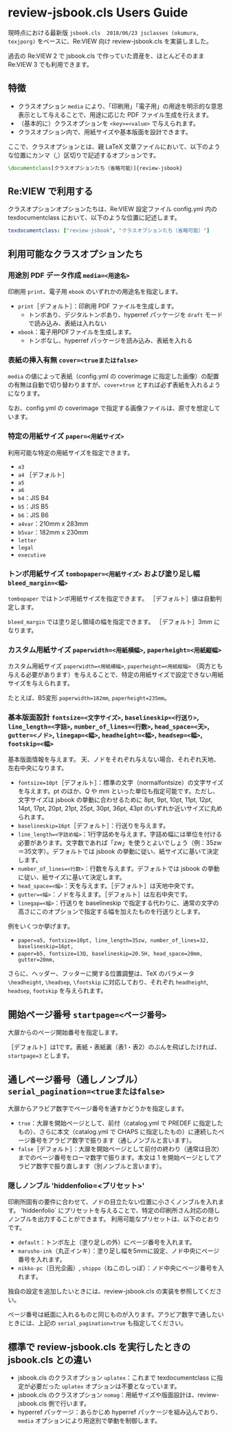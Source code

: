 review-jsbook.cls Users Guide
====================

現時点における最新版 `jsbook.cls  2018/06/23 jsclasses (okumura, texjporg)` をベースに、Re:VIEW 向け review-jsbook.cls を実装しました。

過去の Re:VIEW 2 で jsbook.cls で作っていた資産を、ほとんどそのまま Re:VIEW 3 でも利用できます。

## 特徴

 * クラスオプション `media` により、「印刷用」「電子用」の用途を明示的な意思表示として与えることで、用途に応じた PDF ファイル生成を行えます。
 * （基本的に）クラスオプションを `<key>=<value>` で与えられます。
 * クラスオプション内で、用紙サイズや基本版面を設計できます。

ここで、クラスオプションとは、親 LaTeX 文章ファイルにおいて、以下のような位置にカンマ（,）区切りで記述するオプションです。

```latex
\documentclass[クラスオプションたち（省略可能）]{review-jsbook}
```

## Re:VIEW で利用する

クラスオプションオプションたちは、Re:VIEW 設定ファイル config.yml 内の texdocumentclass において、以下のような位置に記述します。

```yaml
texdocumentclass: ["review-jsbook", "クラスオプションたち（省略可能）"]
```

## 利用可能なクラスオプションたち

### 用途別 PDF データ作成 `media=<用途名>`

印刷用 `print`、電子用 `ebook` のいずれかの用途名を指定します。

 * `print`［デフォルト］：印刷用 PDF ファイルを生成します。
   * トンボあり、デジタルトンボあり、hyperref パッケージを `draft` モードで読み込み、表紙は入れない
 * `ebook`：電子用PDFファイルを生成します。
   * トンボなし、hyperref パッケージを読み込み、表紙を入れる

### 表紙の挿入有無 `cover=<trueまたはfalse>`

`media` の値によって表紙（config.yml の coverimage に指定した画像）の配置の有無は自動で切り替わりますが、`cover=true` とすれば必ず表紙を入れるようになります。

なお、config.yml の coverimage で指定する画像ファイルは、原寸を想定しています。

### 特定の用紙サイズ `paper=<用紙サイズ>`

利用可能な特定の用紙サイズを指定できます。

 * `a3` 
 * `a4` ［デフォルト］
 * `a5`
 * `a6` 
 * `b4`：JIS B4 
 * `b5`：JIS B5
 * `b6`：JIS B6 
 * `a4var`：210mm x 283mm
 * `b5var`：182mm x 230mm
 * `letter`
 * `legal`
 * `executive`

### トンボ用紙サイズ `tombopaper=<用紙サイズ>` および塗り足し幅 `bleed_margin=<幅>`

`tombopaper` ではトンボ用紙サイズを指定できます。
［デフォルト］値は自動判定します。

`bleed_margin` では塗り足し領域の幅を指定できます。
［デフォルト］3mm になります。

### カスタム用紙サイズ `paperwidth=<用紙横幅>`, `paperheight=<用紙縦幅>`

カスタム用紙サイズ `paperwidth=<用紙横幅>`, `paperheight=<用紙縦幅>` （両方とも与える必要があります）を与えることで、特定の用紙サイズで設定できない用紙サイズを与えられます。

たとえば、B5変形 `paperwidth=182mm`, `paperheight=235mm`。

### 基本版面設計 `fontsize=<文字サイズ>`, `baselineskip=<行送り>`, `line_length=<字詰>`, `number_of_lines=<行数>`, `head_space=<天>`, `gutter=<ノド>`, `linegap=<幅>`, `headheight=<幅>`, `headsep=<幅>`, `footskip=<幅>`

基本版面情報を与えます。
天、ノドをそれぞれ与えない場合、それぞれ天地、左右中央になります。

 * `fontsize=10pt`［デフォルト］：標準の文字（normalfontsize）の文字サイズを与えます。pt のほか、Q や mm といった単位も指定可能です。ただし、文字サイズは jsbook の挙動に合わせるために 8pt, 9pt, 10pt, 11pt, 12pt, 14pt, 17pt, 20pt, 21pt, 25pt, 30pt, 36pt, 43pt のいずれか近いサイズに丸められます。
 * `baselineskip=16pt`［デフォルト］：行送りを与えます。
 * `line_length=<字詰め幅>`：1行字詰めを与えます。字詰め幅には単位を付ける必要があります。文字数であれば「zw」を使うとよいでしょう（例：35zw＝35文字）。デフォルトでは jsbook の挙動に従い、紙サイズに基いて決定します。
 * `number_of_lines=<行数>`：行数を与えます。デフォルトでは jsbook の挙動に従い、紙サイズに基いて決定します。
 * `head_space=<幅>`：天を与えます。［デフォルト］は天地中央です。
 * `gutter=<幅>`：ノドを与えます。［デフォルト］は左右中央です。
 * `linegap=<幅>`：行送りを baselineskip で指定する代わりに、通常の文字の高さにこのオプションで指定する幅を加えたものを行送りとします。

例をいくつか挙げます。

 * `paper=a5, fontsize=10pt, line_length=35zw, number_of_lines=32, baselineskip=16pt,`
 * `paper=b5, fontsize=13Q, baselineskip=20.5H, head_space=20mm, gutter=20mm,`

さらに、ヘッダー、フッターに関する位置調整は、TeX のパラメータ `\headheight`, `\headsep`, `\footskip` に対応しており、それぞれ `headheight`, `headsep`, `footskip` を与えられます。

## 開始ページ番号 `startpage=<ページ番号>`

大扉からのページ開始番号を指定します。

［デフォルト］は1です。表紙・表紙裏（表1・表2）のぶんを飛ばしたければ、`startpage=3` とします。

## 通しページ番号（通しノンブル） `serial_pagination=<trueまたはfalse>`

大扉からアラビア数字でページ番号を通すかどうかを指定します。

 * `true`：大扉を開始ページとして、前付（catalog.yml で PREDEF に指定したもの）、さらに本文（catalog.yml で CHAPS に指定したもの）に連続したページ番号をアラビア数字で振ります（通しノンブルと言います）。
 * `false`［デフォルト］：大扉を開始ページとして前付の終わり（通常は目次）までのページ番号をローマ数字で振ります。本文は 1 を開始ページとしてアラビア数字で振り直します（別ノンブルと言います）。

### 隠しノンブル 'hiddenfolio=<プリセット>'

印刷所固有の要件に合わせて、ノドの目立たない位置に小さくノンブルを入れます。
'hiddenfolio` にプリセットを与えることで、特定の印刷所さん対応の隠しノンブルを出力することができます。
利用可能なプリセットは、以下のとおりです。

 * `default`：トンボ左上（塗り足しの外）にページ番号を入れます。
 * `marusho-ink`（丸正インキ）：塗り足し幅を5mmに設定、ノド中央にページ番号を入れます。
 * `nikko-pc`（日光企画）, `shippo`（ねこのしっぽ）：ノド中央にページ番号を入れます。

独自の設定を追加したいときには、review-jsbook.cls の実装を参照してください。

ページ番号は紙面に入れるものと同じものが入ります。アラビア数字で通したいときには、上記の `serial_pagination=true` も指定してください。

## 標準で review-jsbook.cls を実行したときの jsbook.cls との違い

 * jsbook.cls のクラスオプション `uplatex`：これまで texdocumentclass に指定が必要だった `uplatex` オプションは不要となっています。
 * jsbook.cls のクラスオプション `nomag`：用紙サイズや版面設計は、review-jsbook.cls 側で行います。
 * hyperref パッケージ：あらかじめ hyperref パッケージを組み込んでおり、`media` オプションにより用途別で挙動を制御します。
